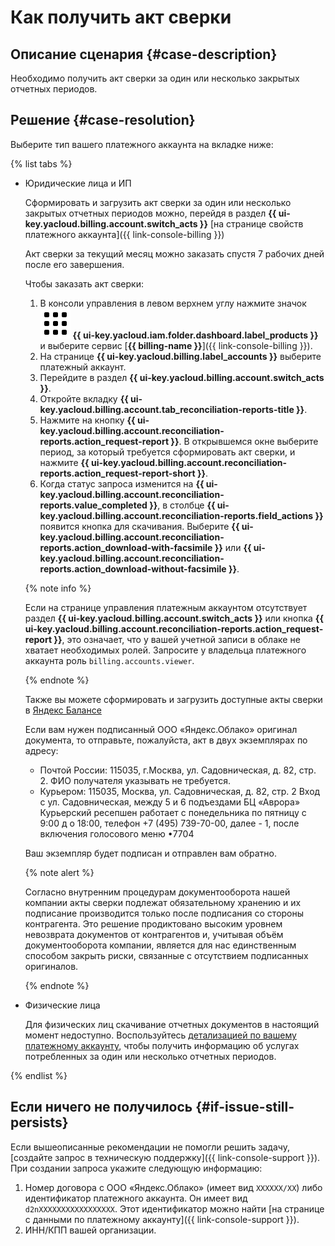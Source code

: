 # Как получить акт сверки


## Описание сценария {#case-description}

Необходимо получить акт сверки за один или несколько закрытых отчетных периодов.

## Решение {#case-resolution}

Выберите тип вашего платежного аккаунта на вкладке ниже:

{% list tabs %}

- Юридические лица и ИП

    Сформировать и загрузить акт сверки за один или несколько закрытых отчетных периодов можно, перейдя в раздел **{{ ui-key.yacloud.billing.account.switch_acts }}** [на странице свойств платежного аккаунта]({{ link-console-billing }})

    Акт сверки за текущий месяц можно заказать спустя 7 рабочих дней после его завершения.

    Чтобы заказать акт сверки:
    1. В консоли управления в левом верхнем углу нажмите значок ![image](../../../_assets/main-menu.svg) **{{ ui-key.yacloud.iam.folder.dashboard.label_products }}** и выберите сервис [**{{ billing-name }}**]({{ link-console-billing }}).
    2. На странице **{{ ui-key.yacloud.billing.label_accounts }}** выберите платежный аккаунт.
    3. Перейдите в раздел **{{ ui-key.yacloud.billing.account.switch_acts }}**.
    4. Откройте вкладку **{{ ui-key.yacloud.billing.account.tab_reconciliation-reports-title }}**.
    5. Нажмите на кнопку **{{ ui-key.yacloud.billing.account.reconciliation-reports.action_request-report }}**. В открывшемся окне выберите период, за который требуется сформировать акт сверки, и нажмите **{{ ui-key.yacloud.billing.account.reconciliation-reports.action_request-report-short }}**.
    6. Когда статус запроса изменится на **{{ ui-key.yacloud.billing.account.reconciliation-reports.value_completed }}**, в столбце **{{ ui-key.yacloud.billing.account.reconciliation-reports.field_actions }}** появится кнопка для скачивания. Выберите **{{ ui-key.yacloud.billing.account.reconciliation-reports.action_download-with-facsimile }}** или **{{ ui-key.yacloud.billing.account.reconciliation-reports.action_download-without-facsimile }}**.

    {% note info %}

    Если на странице управления платежным аккаунтом отсутствует раздел **{{ ui-key.yacloud.billing.account.switch_acts }}** или кнопка **{{ ui-key.yacloud.billing.account.reconciliation-reports.action_request-report }}**, это означает, что у вашей учетной записи в облаке не хватает необходимых ролей.
    Запросите у владельца платежного аккаунта роль `billing.accounts.viewer`.

    {% endnote %}

    Также вы можете сформировать и загрузить доступные акты сверки в [Яндекс Балансе](https://balance.yandex.ru/reconciliations.xml)

    Если вам нужен подписанный ООО «Яндекс.Облако» оригинал документа, то отправьте, пожалуйста, акт в двух экземплярах по адресу:

    
    * Почтой России: 115035, г.Москва, ул. Садовническая, д. 82, стр. 2. ФИО получателя указывать не требуется.
    * Курьером: 115035, Москва, ул. Садовническая, д. 82, стр. 2
    Вход с ул. Садовническая, между 5 и 6 подъездами БЦ «Аврора» Курьерский ресепшен работает с понедельника по пятницу с 9:00 д о 18:00,
    телефон +7 (495) 739-70-00, далее - 1, после включения голосового меню •7704



    Ваш экземпляр будет подписан и отправлен вам обратно.

    {% note alert %}

    Согласно внутренним процедурам документооборота нашей компании акты сверки подлежат обязательному хранению и их подписание производится только после подписания со стороны контрагента. Это решение продиктовано высоким уровнем невозврата документов от контрагентов и, учитывая объём документооборота компании, является для нас единственным способом закрыть риски, связанные с отсутствием подписанных оригиналов.

    {% endnote %}

- Физические лица

    Для физических лиц скачивание отчетных документов в настоящий момент недоступно.
    Воспользуйтесь [детализацией по вашему платежному аккаунту](../../../billing/operations/check-charges.md), чтобы получить информацию об услугах потребленных за один или несколько отчетных периодов.

{% endlist %}

## Если ничего не получилось {#if-issue-still-persists}

Если вышеописанные рекомендации не помогли решить задачу, [создайте запрос в техническую поддержку]({{ link-console-support }}).
При создании запроса укажите следующую информацию:

1. Номер договора с ООО «Яндекс.Облако» (имеет вид `ХХХХХХ/ХХ`) либо идентификатор платежного аккаунта.  Он имеет вид `d2nXXXXXXXXXXXXXXXXX`. Этот идентификатор можно найти [на странице с данными по платежному аккаунту]({{ link-console-support }}).
2. ИНН/КПП вашей организации.
